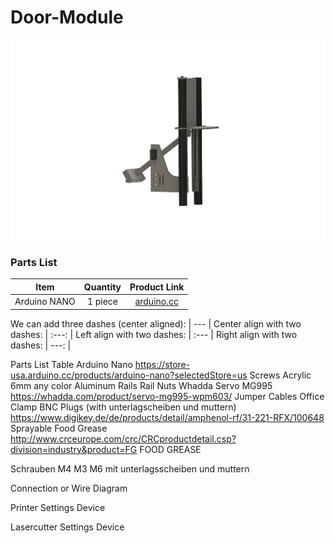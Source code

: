 # Door-Module
<p align="center">
  <img src="./images/Door-Module.png" width="800">
</p>




### Parts List

| Item | Quantity | Product Link |
| :---: | :---: | :---: |
| Arduino NANO | 1 piece | [arduino.cc](https://store-usa.arduino.cc/products/arduino-nano?selectedStore=us) |




We can add three dashes (center aligned): | --- |
Center align with two dashes: | :---: |
Left align with two dashes: | :--- |
Right align with two dashes: | ---: |


Parts List
Table 
Arduino Nano https://store-usa.arduino.cc/products/arduino-nano?selectedStore=us
Screws
Acrylic 6mm any color
Aluminum Rails
Rail Nuts
Whadda Servo MG995 https://whadda.com/product/servo-mg995-wpm603/
Jumper Cables
Office Clamp
BNC Plugs (with unterlagscheiben und muttern) https://www.digikey.de/de/products/detail/amphenol-rf/31-221-RFX/100648
Sprayable Food Grease http://www.crceurope.com/crc/CRCproductdetail.csp?division=industry&product=FG FOOD GREASE


Schrauben M4 M3 M6 mit unterlagsscheiben und muttern

Connection or Wire Diagram

Printer Settings
Device

Lasercutter Settings
Device
